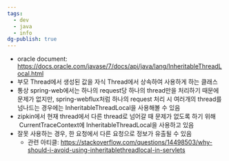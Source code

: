 ```yaml
---
tags:
  - dev
  - java
  - info
dg-publish: true
---
```

- oracle document: https://docs.oracle.com/javase/7/docs/api/java/lang/InheritableThreadLocal.html
- 부모 Thread에서 생성된 값을 자식 Thread에서 상속하여 사용하게 하는 클래스 
- 통상 spring-web에서는 하나의 request당 하나의 thread만을 처리하기 때문에 문제가 없지만, spring-webflux처럼 하나의 request 처리 시 여러개의 thread를 넘나드는 경우에는 InheritableThreadLocal을 사용해볼 수 있음
- zipkin에서 현재 thread에서 다른 thread로 넘어갈 때 문제가 없도록 하기 위해  CurrentTraceContext에 InheritableThreadLocal을 사용하고 있음
- 잘못 사용하는 경우, 한 요청에서 다른 요청으로 정보가 유출될 수 있음
	- 관련 아티클: https://stackoverflow.com/questions/14498503/why-should-i-avoid-using-inheritablethreadlocal-in-servlets